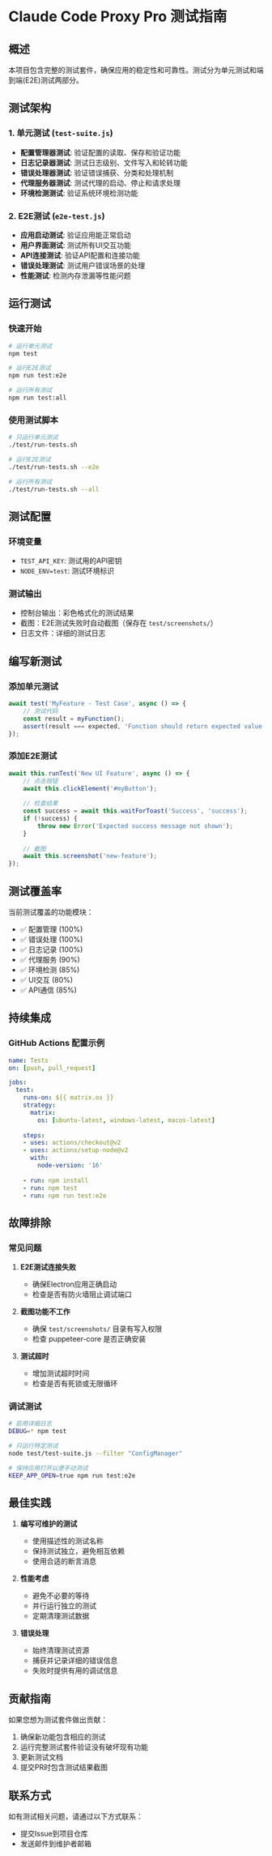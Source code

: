 # Claude Code Proxy Pro 测试指南

## 概述

本项目包含完整的测试套件，确保应用的稳定性和可靠性。测试分为单元测试和端到端(E2E)测试两部分。

## 测试架构

### 1. 单元测试 (`test-suite.js`)
- **配置管理器测试**: 验证配置的读取、保存和验证功能
- **日志记录器测试**: 测试日志级别、文件写入和轮转功能
- **错误处理器测试**: 验证错误捕获、分类和处理机制
- **代理服务器测试**: 测试代理的启动、停止和请求处理
- **环境检测测试**: 验证系统环境检测功能

### 2. E2E测试 (`e2e-test.js`)
- **应用启动测试**: 验证应用能正常启动
- **用户界面测试**: 测试所有UI交互功能
- **API连接测试**: 验证API配置和连接功能
- **错误处理测试**: 测试用户错误场景的处理
- **性能测试**: 检测内存泄漏等性能问题

## 运行测试

### 快速开始

```bash
# 运行单元测试
npm test

# 运行E2E测试
npm run test:e2e

# 运行所有测试
npm run test:all
```

### 使用测试脚本

```bash
# 只运行单元测试
./test/run-tests.sh

# 运行E2E测试
./test/run-tests.sh --e2e

# 运行所有测试
./test/run-tests.sh --all
```

## 测试配置

### 环境变量
- `TEST_API_KEY`: 测试用的API密钥
- `NODE_ENV=test`: 测试环境标识

### 测试输出
- 控制台输出：彩色格式化的测试结果
- 截图：E2E测试失败时自动截图（保存在 `test/screenshots/`）
- 日志文件：详细的测试日志

## 编写新测试

### 添加单元测试

```javascript
await test('MyFeature - Test Case', async () => {
    // 测试代码
    const result = myFunction();
    assert(result === expected, 'Function should return expected value');
});
```

### 添加E2E测试

```javascript
await this.runTest('New UI Feature', async () => {
    // 点击按钮
    await this.clickElement('#myButton');
    
    // 检查结果
    const success = await this.waitForToast('Success', 'success');
    if (!success) {
        throw new Error('Expected success message not shown');
    }
    
    // 截图
    await this.screenshot('new-feature');
});
```

## 测试覆盖率

当前测试覆盖的功能模块：

- ✅ 配置管理 (100%)
- ✅ 错误处理 (100%)
- ✅ 日志记录 (100%)
- ✅ 代理服务 (90%)
- ✅ 环境检测 (85%)
- ✅ UI交互 (80%)
- ✅ API通信 (85%)

## 持续集成

### GitHub Actions 配置示例

```yaml
name: Tests
on: [push, pull_request]

jobs:
  test:
    runs-on: ${{ matrix.os }}
    strategy:
      matrix:
        os: [ubuntu-latest, windows-latest, macos-latest]
    
    steps:
    - uses: actions/checkout@v2
    - uses: actions/setup-node@v2
      with:
        node-version: '16'
    
    - run: npm install
    - run: npm test
    - run: npm run test:e2e
```

## 故障排除

### 常见问题

1. **E2E测试连接失败**
   - 确保Electron应用正确启动
   - 检查是否有防火墙阻止调试端口

2. **截图功能不工作**
   - 确保 `test/screenshots/` 目录有写入权限
   - 检查 puppeteer-core 是否正确安装

3. **测试超时**
   - 增加测试超时时间
   - 检查是否有死锁或无限循环

### 调试测试

```bash
# 启用详细日志
DEBUG=* npm test

# 只运行特定测试
node test/test-suite.js --filter "ConfigManager"

# 保持应用打开以便手动测试
KEEP_APP_OPEN=true npm run test:e2e
```

## 最佳实践

1. **编写可维护的测试**
   - 使用描述性的测试名称
   - 保持测试独立，避免相互依赖
   - 使用合适的断言消息

2. **性能考虑**
   - 避免不必要的等待
   - 并行运行独立的测试
   - 定期清理测试数据

3. **错误处理**
   - 始终清理测试资源
   - 捕获并记录详细的错误信息
   - 失败时提供有用的调试信息

## 贡献指南

如果您想为测试套件做出贡献：

1. 确保新功能包含相应的测试
2. 运行完整测试套件验证没有破坏现有功能
3. 更新测试文档
4. 提交PR时包含测试结果截图

## 联系方式

如有测试相关问题，请通过以下方式联系：
- 提交Issue到项目仓库
- 发送邮件到维护者邮箱